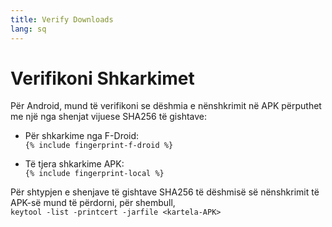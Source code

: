 ```yaml
---
title: Verify Downloads
lang: sq
---
```




<!-- GENERATED FILE -- DO NOT EDIT -->



# Verifikoni Shkarkimet

Për Android, mund të verifikoni se dëshmia e nënshkrimit në APK përputhet me një nga shenjat vijuese SHA256 të gishtave:  

* Për shkarkime nga F-Droid:  
  `{% include fingerprint-f-droid %}`

* Të tjera shkarkime APK:  
  `{% include fingerprint-local %}`

Për shtypjen e shenjave të gishtave SHA256 të dëshmisë së nënshkrimit të APK-së mund të përdorni, për shembull,  
`keytool -list -printcert -jarfile <kartela-APK>`

